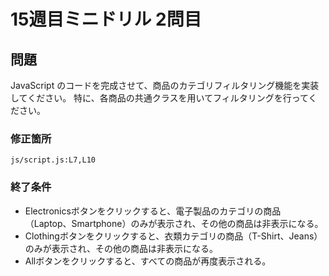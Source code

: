 # 15週目ミニドリル 2問目

## 問題

JavaScript のコードを完成させて、商品のカテゴリフィルタリング機能を実装してください。
特に、各商品の共通クラスを用いてフィルタリングを行ってください。

### 修正箇所

`js/script.js:L7,L10`

### 終了条件

- Electronicsボタンをクリックすると、電子製品のカテゴリの商品（Laptop、Smartphone）のみが表示され、その他の商品は非表示になる。
- Clothingボタンをクリックすると、衣類カテゴリの商品（T-Shirt、Jeans）のみが表示され、その他の商品は非表示になる。
- Allボタンをクリックすると、すべての商品が再度表示される。